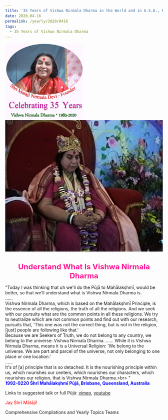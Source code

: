 ```yaml
---
title: '35 Years of Vishwa Nirmala Dharma in the World and in U.S.A., Post 6'
date: 2020-04-16
permalink: /yearly/2020/0416
tags:
  - 35 Years of Vishwa Nirmala Dharma
---
```


<div style="text-align: left"><img src="/images/Celebrating35YearsVishwaNirmalaDharma.png" width="250" /></div>

<div style="text-align: center"><img src="/images/image397.png" /></div>

<br>
<p style="color:DeepPink; text-align:center">
<font size="+2"><b>Understand What Is Vishwa Nirmala Dharma</b><br></font>
</p>

<p>
"Today I was thinking that uh we'll do the Pūjā to Mahālakṣhmī, would be better, so that we'll understand what is Vishwa Nirmala Dharma is.<br>
......<br>
Vishwa Nirmala Dharma, which is based on the Mahālakṣhmī Principle, is the essence of all the religions, the truth of all the religions. And we seek with our pursuits what are the common points in all these religions. We try to neutralize which are not common points and find out with our research, pursuits that, 'This one was not the correct thing, but is not in the religion, [just] people are following like that.'<br>
Because we are Seekers of Truth, we do not belong to any country, we belong to the universe: Vishwa Nirmala Dharma. ...... While it is Vishwa Nirmala Dharma, means it is a Universal Religion: 'We belong to the universe. We are part and parcel of the universe, not only belonging to one place or one location.'<br>
......<br>
It's of [a] principle that is so detached. It is the nourishing principle within us, which nourishes our centers, which nourishes our characters, which nourishes our religion, that is Vishwa Nirmala Dharma.>br>
"<br>
<font color="blue"><b>1992-0220 Śhrī Mahālakṣhmī Pūjā, Brisbane, Queensland, Australia</b></font><br>
</p>

Links to suggested talk or full Pūjā: <a href="https://vimeo.com/34826324"> vimeo</a>, <a href="https://www.youtube.com/watch?v=OR9mMD1RYS0"> youtube</a><br>

<p style="color:red;">Jay Śhrī Mātājī!<br></p>

Comprehensive Compilations and Yearly Topics Teams